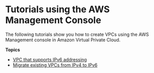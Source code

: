 # Tutorials using the AWS Management Console<a name="tutorials-console-intro"></a>

The following tutorials show you how to create VPCs using the AWS Management console in Amazon Virtual Private Cloud\.

**Topics**
+ [VPC that supports IPv6 addressing](get-started-ipv6.md)
+ [Migrate existing VPCs from IPv4 to IPv6](vpc-migrate-ipv6.md)